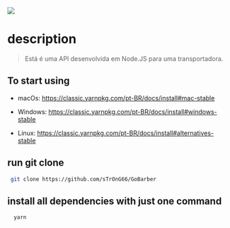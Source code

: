  ![]('src/logo.png')
# description
> Está é uma API desenvolvida em Node.JS para  uma transportadora.

## To start using
* macOs: https://classic.yarnpkg.com/pt-BR/docs/install#mac-stable

* Windows: https://classic.yarnpkg.com/pt-BR/docs/install#windows-stable

* Linux: https://classic.yarnpkg.com/pt-BR/docs/install#alternatives-stable

## run git clone
```sh
 git clone https://github.com/sTrOnG66/GoBarber
```

## install all dependencies with just one command
```sh
  yarn 
```


